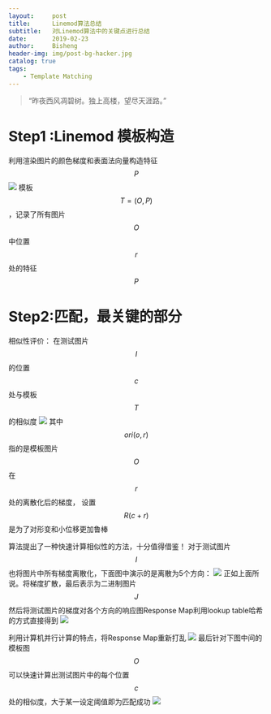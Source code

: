 ```yaml
---
layout:     post
title:      Linemod算法总结
subtitle:   对Linemod算法中的关键点进行总结
date:       2019-02-23
author:     Bisheng
header-img: img/post-bg-hacker.jpg
catalog: true
tags:
    - Template Matching
---
```


> “昨夜西风凋碧树。独上高楼，望尽天涯路。”
> 
>
> 

# Step1 :Linemod 模板构造
利用渲染图片的颜色梯度和表面法向量构造特征$$P$$
![](https://i.loli.net/2019/02/23/5c714e83c95af.png)
模板$$T=(O,P)$$，记录了所有图片$$O$$中位置$$r$$处的特征$$P$$

# Step2:匹配，最关键的部分
相似性评价：
在测试图片$$I$$的位置$$c$$处与模板$$T$$的相似度
![](https://i.loli.net/2019/02/23/5c7150ddbf366.png)
其中$$ori(o,r)$$指的是模板图片$$O$$在$$r$$处的离散化后的梯度，
设置$$R(c+r)$$是为了对形变和小位移更加鲁棒

算法提出了一种快速计算相似性的方法，十分值得借鉴！
对于测试图片$$I$$
也将图片中所有梯度离散化，下面图中演示的是离散为5个方向：
![](https://i.loli.net/2019/02/23/5c715217019e3.png)
正如上面所说。将梯度扩散，最后表示为二进制图片$$J$$
然后将测试图片的梯度对各个方向的响应图Response Map利用lookup table哈希的方式直接得到
![](https://i.loli.net/2019/02/23/5c71538b81729.png)

利用计算机并行计算的特点，将Response Map重新打乱
![](https://i.loli.net/2019/02/23/5c7154186cf40.png)
最后针对下图中间的模板图$$O$$可以快速计算出测试图片中的每个位置$$c$$处的相似度，大于某一设定阈值即为匹配成功
![](https://i.loli.net/2019/02/23/5c7154c275bfe.png)




<head>
    <script src="https://cdn.mathjax.org/mathjax/latest/MathJax.js?config=TeX-AMS-MML_HTMLorMML" type="text/javascript"></script>
    <script type="text/x-mathjax-config">
        MathJax.Hub.Config({
            tex2jax: {
            skipTags: ['script', 'noscript', 'style', 'textarea', 'pre'],
            inlineMath: [['$','$']]
            }
        });
    </script>
</head>